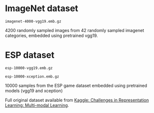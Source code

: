 # ImageNet dataset

```imagenet-4000-vgg19.emb.gz```

4200 randomly sampled images from 42 randomly sampled imagenet categories, embedded using pretrained vgg19.

# ESP dataset

```esp-10000-vgg19.emb.gz```

```esp-10000-xception.emb.gz```

10000 samples from the ESP game dataset embedded using pretrained models (vgg19 and xception)

Full original dataset available from [Kaggle: Challenges in Representation Learning: Multi-modal Learning](https://www.kaggle.com/c/challenges-in-representation-learning-multi-modal-learning/data).
